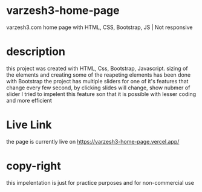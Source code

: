 # varzesh3-home-page
varzesh3.com home page with HTML, CSS, Bootstrap, JS | Not responsive

# description 

this project was created with HTML, Css, Bootstrap, Javascript. sizing of the elements and creating some of the reapeting elements has been done with Bootstrap
the project has multiple sliders for one of it's features that change every few second, by clicking slides will change, show nubmer of slider
I tried to impelent this feature son that it is possible  with lesser coding and more efficient


# Live Link

the page is currently live on https://varzesh3-home-page.vercel.app/

# copy-right

this impelentation is just for practice purposes and for non-commercial use
